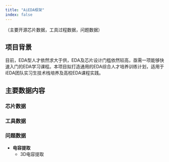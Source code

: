 ```yaml
---
title: "AiEDA框架"
index: false
---
```



（主要开源芯片数据，工具过程数据，问题数据）

## **项目背景**

目前，EDA型人才依然求大于供，EDA及芯片设计门槛依然较高，亟需一项能够快速入门的EDA学习课程。本项目拟打造通用的EDA综合人才培养训练计划，适用于iEDA团队实习生技术栈培养及高校EDA课程实践。

## **主要数据内容**

### **芯片数据**

### **工具数据**

### **问题数据**

- **电容提取**
  - 3D电容提取